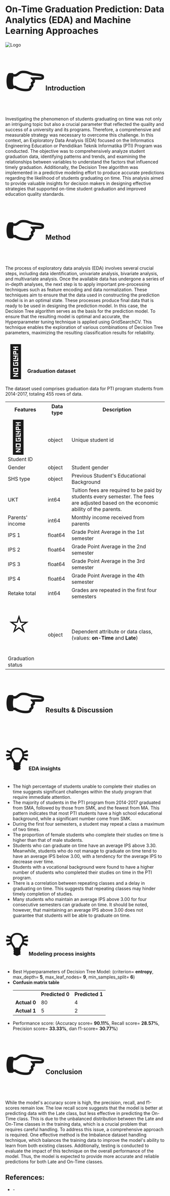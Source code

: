 # On-Time Graduation Prediction: Data Analytics (EDA) and Machine Learning Approaches
![Logo](https://github.com/janasatvika/On-Time-Graduation-Prediction/blob/main/img%20assets/graduation.jpg)

<!-- Introduction -->
## <span style="font-size: 100px">&#128073;</span> <b>Introduction</b>

<p>
  Investigating the phenomenon of students graduating on time was not only an
  intriguing topic but also a crucial parameter that reflected the quality and
  success of a university and its programs. Therefore, a comprehensive and
  measurable strategy was necessary to overcome this challenge. In this context,
  an Exploratory Data Analysis (EDA) focused on the Informatics Engineering
  Education or Pendidikan Teknik Informatika (PTI) Program was conducted. The
  objective was to comprehensively analyze student graduation data, identifying
  patterns and trends, and examining the relationships between variables to
  understand the factors that influenced timely graduation. Additionally, the
  Decision Tree algorithm was implemented in a predictive modeling effort to
  produce accurate predictions regarding the likelihood of students graduating
  on time. This analysis aimed to provide valuable insights for decision makers
  in designing effective strategies that supported on-time student graduation
  and improved education quality standards.
</p>

<!-- Method -->
## <span style="font-size: 100px">&#128073;</span> <b>Method</b>

<p>
  The process of exploratory data analysis (EDA) involves several crucial steps,
  including data identification, univariate analysis, bivariate analysis, and
  multivariate analysis. Once the available data has undergone a series of
  in-depth analyses, the next step is to apply important pre-processing
  techniques such as feature encoding and data normalization. These techniques
  aim to ensure that the data used in constructing the prediction model is in an
  optimal state. These processes produce final data that is ready to be used in
  designing the prediction model. In this case, the Decision Tree algorithm
  serves as the basis for the prediction model. To ensure that the resulting
  model is optimal and accurate, the Hyperparameter tuning technique is applied
  using GridSearchCV. This technique enables the exploration of various
  combinations of Decision Tree parameters, maximizing the resulting
  classification results for reliability.
</p>

<!-- Table -->
### <span style="font-size: 100px">&#128204;</span> Graduation dataset

<p>
  The dataset used comprises graduation data for PTI program students from
  2014-2017, totaling 455 rows of data.
</p>

<table>
  <tr>
    <th><b>Features</b></th>
    <th><b>Data type</b></th>
    <th><b>Description</b></th>
  </tr>
  <tr>
    <td>
      <span style="font-size: 100px">&#128273;</span>
      Student ID
    </td>
    <td>object</td>
    <td>Unique student id</td>
  </tr>
  <tr>
    <td>Gender</td>
    <td>object</td>
    <td>Student gender</td>
  </tr>
  <tr>
    <td>SHS type</td>
    <td>object</td>
    <td>Previous Student's Educational Background</td>
  </tr>
  <tr>
    <td>UKT</td>
    <td>int64</td>
    <td>
      Tuition fees are required to be paid by students every semester. The fees
      are adjusted based on the economic ability of the parents.
    </td>
  </tr>
  <tr>
    <td>Parents' income</td>
    <td>int64</td>
    <td>Monthly income received from parents</td>
  </tr>
  <tr>
    <td>IPS 1</td>
    <td>float64</td>
    <td>Grade Point Average in the 1st semester</td>
  </tr>
  <tr>
    <td>IPS 2</td>
    <td>float64</td>
    <td>Grade Point Average in the 2nd semester</td>
  </tr>

  <tr>
    <td>IPS 3</td>
    <td>float64</td>
    <td>Grade Point Average in the 3rd semester</td>
  </tr>
  <tr>
    <td>IPS 4</td>
    <td>float64</td>
    <td>Grade Point Average in the 4th semester</td>
  </tr>
  <tr>
    <td>Retake total</td>
    <td>int64</td>
    <td>Grades are repeated in the first four semesters</td>
  </tr>
  <tr>
    <td>
      <span style="font-size: 100px">&#11088;</span>
      Graduation status
    </td>
    <td>object</td>
    <td>Dependent attribute or data class, (values: <b>on-Time</b> and <b>Late</b>)</td>
  </tr>
</table>

<!-- Results and Method -->
## <span style="font-size: 100px">&#128073;</span> <b>Results & Discussion</b>

### <span style="font-size: 100px">&#128161;</span> EDA insights
<ul>
  <li>
    The high percentage of students unable to complete their studies on time
    suggests significant challenges within the study program that require
    immediate attention.
  </li>
  <li>
    The majority of students in the PTI program from 2014-2017 graduated from
    SMA, followed by those from SMK, and the fewest from MA. This pattern
    indicates that most PTI students have a high school educational background,
    while a significant number come from SMK.
  </li>
  <li>
    During the first four semesters, a student may repeat a class a maximum of
    two times.
  </li>
  <li>
    The proportion of female students who complete their studies on time is
    higher than that of male students.
  </li>
  <li>
    Students who can graduate on time have an average IPS above 3.30.
    Meanwhile, students who do not manage to graduate on time tend to have an
    average IPS below 3.00, with a tendency for the average IPS to decrease over
    time.
  </li>
  <li>
    Students with a vocational background were found to have a higher number of
    students who completed their studies on time in the PTI program.
  </li>
  <li>
    There is a correlation between repeating classes and a delay in graduating
    on time. This suggests that repeating classes may hinder timely completion
    of studies.
  </li>
  <li>
    Many students who maintain an average IPS above 3.00 for four consecutive
    semesters can graduate on time. It should be noted, however, that
    maintaining an average IPS above 3.00 does not guarantee that students will
    be able to graduate on time.
  </li>
</ul>

### <span style="font-size: 100px">&#128161;</span> Modeling process insights
<ul>
  <li>
    Best Hyperparameters of Decision Tree Model: (criterion= <b>entropy</b>,
    max_depth= <b>5</b>, max_leaf_nodes= <b>9</b>, min_samples_split= <b>6</b>)
  </li>
  <li>
    <b>Confusin matrix table</b>
    <table>
      <tr>
        <td></td>
        <td><b>Predicted 0</b></td>
        <td><b>Predicted 1</b></td>
      </tr>
      <tr>
        <td><b>Actual 0</b></td>
        <td>80</td>
        <td>4</td>
      </tr>
      <tr>
        <td><b>Actual 1</b></td>
        <td>5</td>
        <td>2</td>
      </tr>
    </table>
  </li>
  <li>
    Performance score: (Accuracy score= <b>90.11%</b>, Recall score=
    <b>28.57%</b>, Precision score= <b>33.33%</b>, dan f1-score= <b>30.77%</b>)
  </li>
</ul>

<!-- Results and Method -->
## <span style="font-size: 100px">&#128073;</span> <b>Conclusion</b>

<p>
  While the model's accuracy score is high, the precision, recall, and f1-scores
  remain low. The low recall score suggests that the model is better at
  predicting data with the Late class, but less effective in predicting the
  On-Time class. This is due to the unbalanced distribution between the Late and
  On-Time classes in the training data, which is a crucial problem that requires
  careful handling. To address this issue, a comprehensive approach is required.
  One effective method is the Imbalance dataset handling technique, which
  balances the training data to improve the model's ability to learn from both
  existing classes. Additionally, testing is conducted to evaluate the impact of
  this technique on the overall performance of the model. Thus, the model is
  expected to provide more accurate and reliable predictions for both Late and
  On-Time classes.
</p>

<!-- References -->
## <b>References:</b>
<ul>
  <li>-</li>
</ul>

